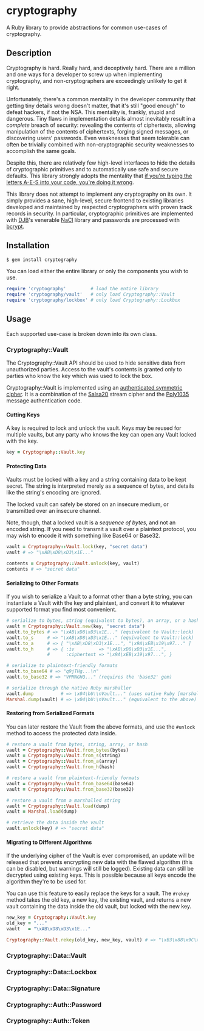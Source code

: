 # cryptography #

A Ruby library to provide abstractions for common use-cases of
cryptography.

## Description ##

Cryptography is hard. Really hard, and deceptively hard. There are a
million and one ways for a developer to screw up when implementing
cryptography, and non-cryptographers are exceedingly unlikely to get
it right.

Unfortunately, there's a common mentality in the developer community
that getting tiny details wrong doesn't matter, that it's still "good
enough" to defeat hackers, if not the NSA. This mentality is, frankly,
stupid and dangerous. Tiny flaws in implementation details almost
inevitably result in a *complete* breach of security: revealing the
contents of ciphertexts, allowing manipulation of the contents of
ciphertexts, forging signed messages, or discovering users'
passwords. Even weaknesses that seem tolerable can often be trivially
combined with non-cryptographic security weaknesses to accomplish the
same goals.

Despite this, there are relatively few high-level interfaces to hide
the details of cryptographic primitives and to automatically use safe
and secure defaults. This library strongly adopts the mentality that
[if you're typing the letters A-E-S into your code, you're doing it
wrong][a-e-s].

This library does not attempt to implement any cryptography on its
own. It simply provides a sane, high-level, secure frontend to
existing libraries developed and maintained by respected
cryptographers with proven track records in security. In particular,
cryptographic primitives are implemented with [DJB][djb]'s venerable
[NaCl][nacl] library and passwords are processed with [bcrypt][bcrypt].

## Installation ##

```sh
$ gem install cryptography
```

You can load either the entire library or only the components you wish
to use.

```ruby
require 'cryptography'         # load the entire library
require 'cryptography/vault'   # only load Cryptography::Vault
require 'cryptography/lockbox' # only load Cryptography::Lockbox
```

## Usage ##

Each supported use-case is broken down into its own class.

### Cryptography::Vault ###

The Cryptography::Vault API should be used to hide sensitive data from
unauthorized parties. Access to the vault's contents is granted only
to parties who know the key which was used to lock the box.

Cryptography::Vault is implemented using an
[authenticated symmetric cipher][nacl_secretbox]. It is a combination
of the [Salsa20][nacl-salsa20] stream cipher and the
[Poly1035][nacl-poly1305] message authentication code.

#### Cutting Keys ####

A key is required to lock and unlock the vault. Keys may be reused for
multiple vaults, but any party who knows the key can open any Vault
locked with the key.

```ruby
key = Cryptography::Vault.key
```

#### Protecting Data ####

Vaults must be locked with a key and a string containing data to be
kept secret. The string is interpreted merely as a sequence of bytes,
and details like the string's encoding are ignored.

The locked vault can safely be stored on an insecure medium, or
transmitted over an insecure channel.

Note, though, that a locked vault is a *sequence of bytes*, and not an
encoded string. If you need to transmit a vault over a plaintext
protocol, you may wish to encode it with something like Base64 or
Base32.

```ruby
vault = Cryptography::Vault.lock(key, "secret data")
vault # => "\xAB\xD8\xD3\x1E..."

contents = Cryptography::Vault.unlock(key, vault)
contents # => "secret data"
```

#### Serializing to Other Formats ####

If you wish to serialize a Vault to a format other than a byte string,
you can instantiate a Vault with the key and plaintext, and convert it
to whatever supported format you find most convenient.

```ruby
# serialize to bytes, string (equivalent to bytes), an array, or a hash
vault = Cryptography::Vault.new(key, "secret data")
vault.to_bytes # => "\xAB\xD8\xD3\x1E..." (equivalent to Vault::lock)
vault.to_s     # => "\xAB\xD8\xD3\x1E..." (equivalent to Vault::lock)
vault.to_a     # => [ "\xAB\xD8\xD3\x1E...", "\x9A\xEB\x19\x97..." ]
vault.to_h     # => { :iv         => "\xAB\xD8\xD3\x1E...",
               #      :ciphertext => "\x9A\xEB\x19\x97...", }

# serialize to plaintext-friendly formats
vault.to_base64 # => "q9jTHg...\n"
vault.to_base32 # => "VPMNGHQ..." (requires the 'base32' gem)

# serialize through the native Ruby marshaller
vault.dump          # => \x04\bU:\nVault..." (uses native Ruby [marshalling])
Marshal.dump(vault) # => \x04\bU:\nVault..." (equivalent to the above)
```

#### Restoring from Serialized Formats ####

You can later restore the Vault from the above formats, and use the
`#unlock` method to access the protected data inside.

```ruby
# restore a vault from bytes, string, array, or hash
vault = Cryptography::Vault.from_bytes(bytes)
vault = Cryptography::Vault.from_s(string)
vault = Cryptography::Vault.from_a(array)
vault = Cryptography::Vault.from_h(hash)

# restore a vault from plaintext-friendly formats
vault = Cryptography::Vault.from_base64(base64)
vault = Cryptography::Vault.from_base32(base32)

# restore a vault from a marshalled string
vault = Cryptography::Vault.load(dump)
vault = Marshal.load(dump)

# retrieve the data inside the vault
vault.unlock(key) # => "secret data"
```

#### Migrating to Different Algorithms ####

If the underlying cipher of the Vault is ever compromised, an update
will be released that prevents encrypting new data with the flawed
algorithm (this can be disabled, but warnings will still be
logged). Existing data can still be decrypted using existing
keys. This is possible because all keys encode the algorithm they're
to be used for.

You can use this feature to easily replace the keys for a vault. The
`#rekey` method takes the old key, a new key, the existing vault, and
returns a new vault containing the data inside the old vault, but
locked with the new key.

```ruby
new_key = Cryptography::Vault.key
old_key = "..."
vault   = "\xAB\xD8\xD3\x1E..."

Cryptography::Vault.rekey(old_key, new_key, vault) # => "\xB3\x88\x9C\x7C"
```

### Cryptography::Data::Vault ###
### Cryptography::Data::Lockbox ###
### Cryptography::Data::Signature ###
### Cryptography::Auth::Password ###
### Cryptography::Auth::Token ###

[a-e-s]:          http://chargen.matasano.com/chargen/2009/7/22/if-youre-typing-the-letters-a-e-s-into-your-code-youre-doing.html
[djb]:            http://en.wikipedia.org/wiki/Daniel_J._Bernstein
[nacl]:           http://nacl.cr.yp.to
[bcrypt]:         https://github.com/codahale/bcrypt-ruby
[nacl_secretbox]: http://nacl.cr.yp.to/secretbox.html
[nacl-salsa20]:   http://cr.yp.to/salsa20.html
[nacl-poly1305]:  http://cr.yp.to/mac.html
[ruby-marshal]:   http://www.ruby-doc.org/core-1.9.3/Marshal.html
